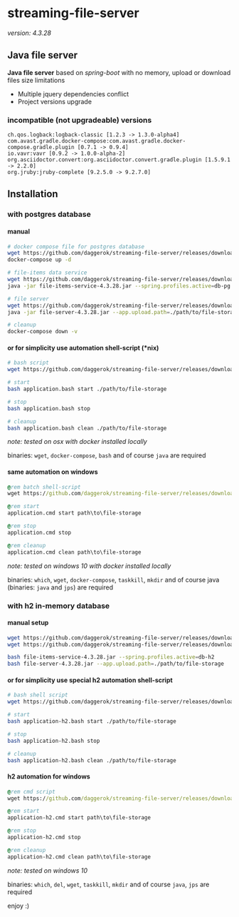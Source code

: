 # streaming-file-server
_version: 4.3.28_

## Java file server 

**Java file server** based on *spring-boot* with no memory, upload or download files size limitations

- Multiple jquery dependencies conflict
- Project versions upgrade

### incompatible (not upgradeable) versions

    ch.qos.logback:logback-classic [1.2.3 -> 1.3.0-alpha4]
    com.avast.gradle.docker-compose:com.avast.gradle.docker-compose.gradle.plugin [0.7.1 -> 0.9.4]
    io.vavr:vavr [0.9.2 -> 1.0.0-alpha-2]
    org.asciidoctor.convert:org.asciidoctor.convert.gradle.plugin [1.5.9.1 -> 2.2.0]
    org.jruby:jruby-complete [9.2.5.0 -> 9.2.7.0]

## Installation

### with postgres database

#### manual

```bash
# docker compose file for postgres database
wget https://github.com/daggerok/streaming-file-server/releases/download/4.3.28/docker-compose.yml
docker-compose up -d

# file-items data service
wget https://github.com/daggerok/streaming-file-server/releases/download/4.3.28/file-items-service-4.3.28.jar
java -jar file-items-service-4.3.28.jar --spring.profiles.active=db-pg

# file server
wget https://github.com/daggerok/streaming-file-server/releases/download/4.3.28/file-server-4.3.28.jar
java -jar file-server-4.3.28.jar --app.upload.path=./path/to/file-storage

# cleanup
docker-compose down -v
```

#### or for simplicity use automation shell-script (*nix)

```bash
# bash script
wget https://github.com/daggerok/streaming-file-server/releases/download/4.3.28/application.bash

# start
bash application.bash start ./path/to/file-storage

# stop
bash application.bash stop

# cleanup
bash application.bash clean ./path/to/file-storage
```

*note: tested on osx with docker installed locally*

binaries: `wget`, `docker-compose`, `bash` and of course `java` are required

#### same automation on windows

```cmd
@rem batch shell-script
wget https://github.com/daggerok/streaming-file-server/releases/download/4.3.28/application.cmd

@rem start
application.cmd start path\to\file-storage

@rem stop
application.cmd stop

@rem cleanup
application.cmd clean path\to\file-storage
```

*note: tested on windows 10 with docker installed locally*

binaries: `which`, `wget`, `docker-compose`, `taskkill`, `mkdir` and of course java (binaries: `java` and `jps`) are required

### with h2 in-memory database

#### manual setup

```bash
wget https://github.com/daggerok/streaming-file-server/releases/download/4.3.28/file-items-service-4.3.28.jar
wget https://github.com/daggerok/streaming-file-server/releases/download/4.3.28/file-server-4.3.28.jar

bash file-items-service-4.3.28.jar --spring.profiles.active=db-h2
bash file-server-4.3.28.jar --app.upload.path=./path/to/file-storage
```

#### or for simplicity use special h2 automation shell-script

```bash
# bash shell script
wget https://github.com/daggerok/streaming-file-server/releases/download/4.3.28/application-h2.bash

# start
bash application-h2.bash start ./path/to/file-storage

# stop
bash application-h2.bash stop

# cleanup
bash application-h2.bash clean ./path/to/file-storage
```

#### h2 automation for windows

```cmd
@rem cmd script
wget https://github.com/daggerok/streaming-file-server/releases/download/4.3.28/application-h2.cmd

@rem start
application-h2.cmd start path\to\file-storage

@rem stop
application-h2.cmd stop

@rem cleanup
application-h2.cmd clean path\to\file-storage
```

*note: tested on windows 10*

binaries: `which`, `del`, `wget`, `taskkill`, `mkdir` and of course `java`, `jps` are required

enjoy :)
